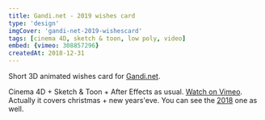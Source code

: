 ```yaml
---
title: Gandi.net - 2019 wishes card
type: 'design'
imgCover: 'gandi-net-2019-wishescard'
tags: [cinema 4D, sketch & toon, low poly, video]
embed: {vimeo: 308857296}
createdAt: 2018-12-31
---
```


Short 3D animated wishes card for [Gandi.net](http://www.gandi.net). 
<!--more-->
Cinema 4D + Sketch & Toon + After Effects as usual. [Watch on Vimeo](https://vimeo.com/308857296). Actually it covers christmas + new years'eve. You can see the [2018](https://vimeo.com/308857296) one as well.